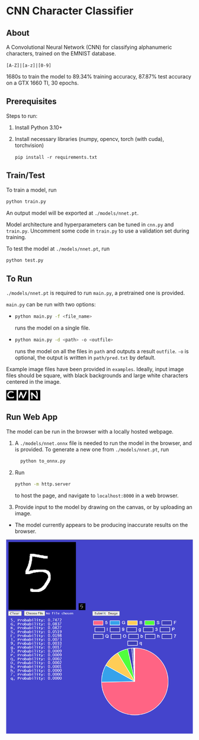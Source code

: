# CNN Character Classifier

## About

A Convolutional Neural Network (CNN) for classifying alphanumeric characters,
trained on the EMNIST database.

`[A-Z]|[a-z]|[0-9]`

1680s to train the model to 89.34% training accuracy, 87.87% test accuracy on a
GTX 1660 TI, 30 epochs.

## Prerequisites

Steps to run:

1. Install Python 3.10+
2. Install necessary libraries (numpy, opencv, torch (with cuda), torchvision)

   `pip install -r requirements.txt`

## Train/Test

To train a model, run

```Bash
python train.py
```

An output model will be exported at `./models/nnet.pt`.

Model architecture and hyperparameters can be tuned in `cnn.py` and `train.py`.
Uncomment some code in `train.py` to use a validation set during training.

To test the model at `./models/nnet.pt`, run

```Bash
python test.py
```

## To Run

`./models/nnet.pt` is required to run `main.py`, a pretrained one is provided.

`main.py` can be run with two options:

* ```Bash
  python main.py -f <file_name>
  ```

  runs the model on a single file.

* ```Bash
  python main.py -d <path> -o <outfile>
  ```

  runs the model on all the files in
`path` and outputs a result `outfile`. `-o` is optional, the output is written
in `path/pred.txt` by default.

Example image files have been provided in `examples`. Ideally, input image files
should be square, with black backgrounds and large white characters centered in
the image.

![Example C](examples/cCap.png) ![Example N](examples/nCap.png) ![Example N2](examples/nCap2.png)

## Run Web App

The model can be run in the browser with a locally hosted webpage.

1. A `./models/nnet.onnx` file is needed to run the model in the browser, and is
   provided. To generate a new one from `./models/nnet.pt`, run

   ```Bash
     python to_onnx.py
   ```

2. Run

   ```Bash
   python -m http.server
   ```

   to host the page, and navigate to `localhost:8000` in a web browser.
3. Provide input to the model by drawing on the canvas, or by uploading an image.

* The model currently appears to be producing inaccurate results on the browser.

![Web app screenshot](examples/webapp.png)
